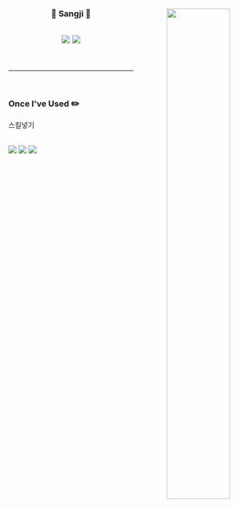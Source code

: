 <div align="center">
  
  <img align="right" width="50%" src="https://github-readme-stats.vercel.app/api?username=qwr133&show_icons=true&theme=dracula&hide="/>
 
  ### 🐣 Sangji 🐥 
 
 <a href="https://github.com/qwr133"><img src="https://hits.seeyoufarm.com/api/count/incr/badge.svg?url=https%3A%2F%2Fgithub.com%2Fseondal&count_bg=%23000000&title_bg=%23000000&icon=github.svg&icon_color=%23E7E7E7&title=GitHub&edge_flat=false)"/></a> <a href="https://solved.ac/whkakrkr"><img src="http://mazassumnida.wtf/api/mini/generate_badge?boj=whkakrkr"/></a>
 ---

 
 <br>
 
</div>
  
 ---
 
 <br>
 




<div align="left">

### Once I've Used ✏️


<p>스킬넣기</p>
</a>
<br>
<img src="https://img.shields.io/badge/GitHub-181717?style=flat-square&logo=github&logoColor=white"/></a>
<img src="https://img.shields.io/badge/Figma-F24E1E?style=flat-square&logo=figma&logoColor=white"/></a>
<img src="https://img.shields.io/badge/Notion-000000?style=flat-square&logo=notion&logoColor=white"/></a>

